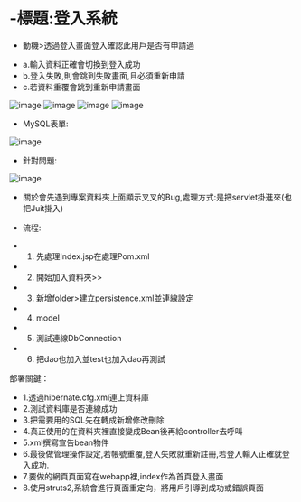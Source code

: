 # -標題:登入系統
-  動機>透過登入畫面登入確認此用戶是否有申請過
*  a.輸入資料正確會切換到登入成功
*  b.登入失敗,則會跳到失敗畫面,且必須重新申請
*  c.若資料重覆會跳到重新申請畫面






![image](https://github.com/user-attachments/assets/716adeb1-41bd-4402-86c3-caafcfa90062)
![image](https://github.com/user-attachments/assets/dc2b9299-d0ff-4177-813f-9b1d5fd63a9f)
![image](https://github.com/user-attachments/assets/7139b557-73bd-4484-b4f4-cef2d68081c8)
![image](https://github.com/user-attachments/assets/bee42aea-a5da-4d18-81cf-aa56703f7a5d)


*  MySQL表單:

![image](https://github.com/user-attachments/assets/d337241b-148c-40a6-8aa7-d9ed6868f771)

*  針對問題:

![image](https://github.com/user-attachments/assets/457c6822-35e6-423e-bfc1-b6e9c70f519a)

-  關於會先遇到專案資料夾上面顯示叉叉的Bug,處理方式:是把servlet掛進來(也把Juit掛入)

*  流程:
-  1.  先處理Index.jsp在處理Pom.xml
-  2.  開始加入資料夾>>
-  3.  新增folder>建立persistence.xml並連線設定
-  4.  model
-  5.  測試連線DbConnection
-  6.  把dao也加入並test也加入dao再測試



部署關鍵：
*  1.透過hibernate.cfg.xml連上資料庫
*  2.測試資料庫是否連線成功
*  3.把需要用的SQL先在轉成新增修改刪除
*  4.真正使用的在資料夾裡直接變成Bean後再給controller去呼叫
*  5.xml撰寫宣告bean物件
*  6.最後做管理操作設定,若帳號重覆,登入失敗就重新註冊,若登入輸入正確就登入成功.
*  7.要做的網頁頁面寫在webapp裡,index作為首頁登入畫面
*  8.使用struts2,系統會進行頁面重定向，將用戶引導到成功或錯誤頁面
